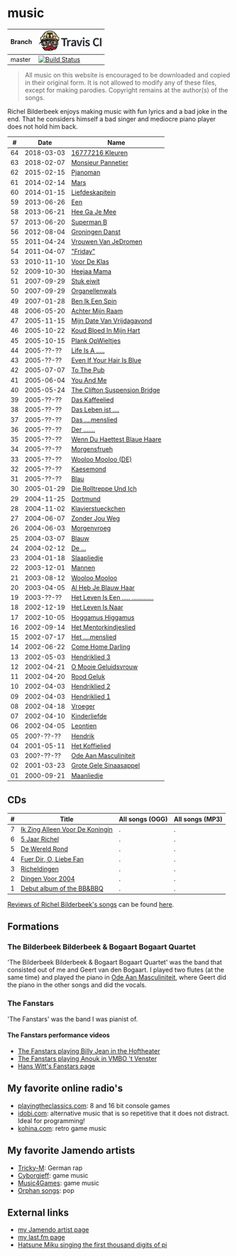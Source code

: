 # music

Branch|[![Travis CI logo](TravisCI.png)](https://travis-ci.org)
---|---
master|[![Build Status](https://travis-ci.org/richelbilderbeek/music.svg?branch=master)](https://travis-ci.org/richelbilderbeek/music)

> All music on this website is encouraged 
> to be downloaded and copied in their original form.
> It is not allowed to modify any of these files, except
> for making parodies. 
> Copyright remains at the author(s) of the songs.

Richel Bilderbeek enjoys making music with fun lyrics 
and a bad joke in the end. That he considers himself 
a bad singer and mediocre piano player does not hold him back.

#|Date|Name
---|---|---
64 | 2018-03-03 | [16777216 Kleuren](16777216Kleuren.md)
63 | 2018-02-07 | [Monsieur Pannetier](MonsieurPannetier.md)
62 | 2015-02-15 | [Pjanoman](Pjanoman.md)
61 | 2014-02-14 | [Mars](Mars.md)
60 | 2014-01-15 | [Liefdeskapitein](Liefdeskapitein.md)
59 | 2013-06-26 | [Een](Een.md)
58 | 2013-06-21 | [Hee Ga Je Mee](HeeGaJeMee.md)
57 | 2013-06-20 | [Superman B](SupermanB.md)
56 | 2012-08-04 | [Groningen Danst](GroningenDanst.md)
55 | 2011-04-24 | [Vrouwen Van JeDromen](VrouwenVanJeDromen.md)
54 | 2011-04-07 | ["Friday"](Friday.md)
53 | 2010-11-10 | [Voor De Klas](VoorDeKlas.md)
52 | 2009-10-30 | [Heejaa Mama](HeejaaMama.md)
51 | 2007-09-29 | [Stuk eiwit](StukEiwit.md)
50 | 2007-09-29 | [Organellenwals](Organellenwals.md)
49 | 2007-01-28 | [Ben Ik Een Spin](BenIkEenSpin.md)
48 | 2006-05-20 | [Achter Mijn Raam](AchterMijnRaam.md)
47 | 2005-11-15 | [Mijn Date Van Vrijdagavond](MijnDateVanVrijdagavond.md)
46 | 2005-10-22 | [Koud Bloed In Mijn Hart](KoudBloedInMijnHart.md)
45 | 2005-10-15 | [Plank OpWieltjes](PlankOpWieltjes.md)
44 | 2005-??-?? | [Life Is A .....](LifeIsAbitch.md)
43 | 2005-??-?? | [Even If Your Hair Is Blue](EvenIfYourHairIsBlue.md)
42 | 2005-07-07 | [To The Pub](ToThePub.md)
41 | 2005-06-04 | [You And Me](YouAndMe.md)
40 | 2005-05-24 | [The Clifton Suspension Bridge](TheCliftonSuspensionBridge.md)
39 | 2005-??-?? | [Das Kaffeelied](DasKaffeelied.md)
38 | 2005-??-?? | [Das Leben ist ....](DasLebenIstMist.md)
37 | 2005-??-?? | [Das ....menslied](DasFickmenschlied.md)
36 | 2005-??-?? | [Der .......](DerSchwanz.md)
35 | 2005-??-?? | [Wenn Du Haettest Blaue Haare](WennDuHaettestBlaueHaare.md)
34 | 2005-??-?? | [Morgensfrueh](Morgensfrueh.md)
33 | 2005-??-?? | [Wooloo Mooloo (DE)](WoolooMoolooDe.md)
32 | 2005-??-?? | [Kaesemond](Kaesemond.md)
31 | 2005-??-?? | [Blau](Blau.md)
30 | 2005-01-29 | [Die Rolltreppe Und Ich](DieRolltreppeUndIch.md)
29 | 2004-11-25 | [Dortmund](Dortmund.md)
28 | 2004-11-02 | [Klavierstueckchen](Klavierstueckchen.md)
27 | 2004-06-07 | [Zonder Jou Weg](ZonderJouWeg.md)
26 | 2004-06-03 | [Morgenvroeg](Morgenvroeg.md)
25 | 2004-03-07 | [Blauw](Blauw.md)
24 | 2004-02-12 | [De ...](DeLul.md)
23 | 2004-01-18 | [Slaapliedje](Slaapliedje.md)
22 | 2003-12-01 | [Mannen](Mannen.md)
21 | 2003-08-12 | [Wooloo Mooloo](WoolooMooloo.md)
20 | 2003-04-05 | [Al Heb Je Blauw Haar](AlHebJeBlauwHaar.md)
19 | 2003-??-?? | [Het Leven Is Een ..... .............](HetLevenIsEenVuileKolerelijer.md)
18 | 2002-12-19 | [Het Leven Is Naar](HetLevenIsNaar.md)
17 | 2002-10-05 | [Hoggamus Higgamus](HoggamusHiggamus.md)
16 | 2002-09-14 | [Het Mentorkindjeslied](HetMentorkindjeslied.md)
15 | 2002-07-17 | [Het ....menslied](HetNeukmenslied.md)
14 | 2002-06-22 | [Come Home Darling](ComeHomeDarling.md)
13 | 2002-05-03 | [Hendriklied 3](Hendriklied3.md)
12 | 2002-04-21 | [O Mooie Geluidsvrouw](OMooieGeluidsvrouw.md)
11 | 2002-04-20 | [Rood Geluk](RoodGeluk.md)
10 | 2002-04-03 | [Hendriklied 2](Hendriklied2.md)
09 | 2002-04-03 | [Hendriklied 1](Hendriklied1.md)
08 | 2002-04-18 | [Vroeger](Vroeger.md)
07 | 2002-04-10 | [Kinderliefde](Kinderliefde.md)
06 | 2002-04-05 | [Leontien](Leontien.md)
05 | 200?-??-?? | [Hendrik](Hendrik.md)
04 | 2001-05-11 | [Het Koffielied](HetKoffielied.md)
03 | 200?-??-?? | [Ode Aan Masculiniteit](OdeAanMasculiniteit.md)
02 | 2001-03-23 | [Grote Gele Sinaasappel](GroteGeleSinaasappel.md)
01 | 2000-09-21 | [Maanliedje](Maanliedje.md)

## CDs

#|Title|All songs (OGG)|All songs (MP3)
---|---|---|---
7|[Ik Zing Alleen Voor De Koningin](https://github.com/richelbilderbeek/IkZingAlleenVoorDeKoningin)|.|.
6|[5 Jaar Richel](https://github.com/richelbilderbeek/VijfJaarRichel)|.|.
5|[De Wereld Rond](https://github.com/richelbilderbeek/DeWereldRond)|.|.
4|[Fuer Dir, O, Liebe Fan](https://github.com/richelbilderbeek/FuerDirOLiebeFan)|.|.
3|[Richeldingen](https://github.com/richelbilderbeek/Richeldingen)|.|.
2|[Dingen Voor 2004](https://github.com/richelbilderbeek/DingenVoor2004)|.|.
1|[Debut album of the BB&BBQ](https://github.com/richelbilderbeek/Quartet)|.|.

[Reviews of Richel Bilderbeek's songs](https://github.com/richelbilderbeek/RichelBilderbeekReviews)
can be found [here](https://github.com/richelbilderbeek/RichelBilderbeekReviews).

## Formations

### The Bilderbeek Bilderbeek & Bogaart Bogaart Quartet

'The Bilderbeek Bilderbeek & Bogaart Bogaart Quartet' was the band 
that consisted out of me and Geert van den Bogaart. I played 
two flutes (at the same time) and played the piano 
in [Ode Aan Masculiniteit](OdeAanMasculiniteit.md), where
Geert did the piano in the other songs and did the vocals.

### The Fanstars

'The Fanstars' was the band I was pianist of.

#### The Fanstars performance videos

 * [The Fanstars playing Billy Jean in the Hoftheater](http://www.youtube.com/watch?v=EgAmhJSabLo)
 * [The Fanstars playing Anouk in VMBO 't Venster](http://www.youtube.com/watch?v=4idyFARjbeQ)
 * [Hans Witt's Fanstars page](http://home.kpn.nl/hanswitt/fanstars/index.htm)

## My favorite online radio's

 * [playingtheclassics.com](http://playingtheclassics.com): 8 and 16 bit console games
 * [idobi.com](http://idobi.com): alternative music that is so repetitive that it does not distract. Ideal for programming!
 * [kohina.com](http://www.kohina.com/): retro game music

## My favorite Jamendo artists

 * [Tricky-M](http://www.trickym.de.tl): German rap
 * [Cyborgjeff](http://www.studio-quena.be/cyborgjeff/blog): game music
 * [Music4Games](http://licensetothrillmusic.com): game music
 * [Orphan songs](http://www.orphansongs.com): pop

## External links

 * [my Jamendo artist page](http://www.jamendo.com/en/artist/Richel_Bilderbeek)
 * [my last.fm page](http://www.last.fm/music/Richel+Bilderbeek)
 * [Hatsune Miku singing the first thousand digits of pi](https://www.youtube.com/watch?v=TRR0H5NNfKs)
